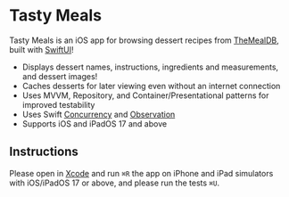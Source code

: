 # Tasty Meals

Tasty Meals is an iOS app for browsing dessert recipes from [TheMealDB](https://www.themealdb.com/), built with [SwiftUI](https://developer.apple.com/documentation/swiftui/)!

- Displays dessert names, instructions, ingredients and measurements, and dessert images!
- Caches desserts for later viewing even without an internet connection
- Uses MVVM, Repository, and Container/Presentational patterns for improved testability
- Uses Swift [Concurrency](https://developer.apple.com/documentation/swift/concurrency/) and [Observation](https://developer.apple.com/documentation/observation)
- Supports iOS and iPadOS 17 and above

## Instructions

Please open in [Xcode](https://developer.apple.com/xcode/) and run `⌘R` the app on iPhone and iPad simulators with iOS/iPadOS 17 or above, and please run the tests `⌘U`.
